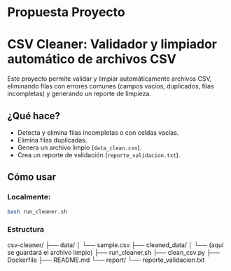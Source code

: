 # Propuesta Proyecto

# CSV Cleaner: Validador y limpiador automático de archivos CSV

Este proyecto permite validar y limpiar automáticamente archivos CSV, eliminando filas con errores comunes (campos vacíos, duplicados, filas incompletas) y generando un reporte de limpieza.

## ¿Qué hace?
- Detecta y elimina filas incompletas o con celdas vacías.
- Elimina filas duplicadas.
- Genera un archivo limpio (`data_clean.csv`).
- Crea un reporte de validación (`reporte_validacion.txt`).

## Cómo usar

### Localmente:
```bash
bash run_cleaner.sh
```
### Estructura
csv-cleaner/
├── data/
│   └── sample.csv
├── cleaned_data/
│   └── (aquí se guardará el archivo limpio)
├── run_cleaner.sh
├── clean_csv.py
├── Dockerfile
├── README.md
└── report/
    └── reporte_validacion.txt
